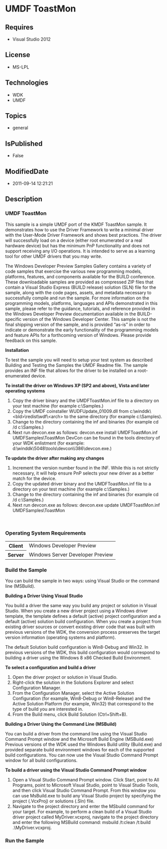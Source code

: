 # UMDF ToastMon
## Requires
* Visual Studio 2012
## License
* MS-LPL
## Technologies
* WDK
* UMDF
## Topics
* general
## IsPublished
* False
## ModifiedDate
* 2011-09-14 12:21:21
## Description

<h3>UMDF ToastMon</h3>
<p>This sample is a simple UMDF port of the KMDF ToastMon sample. It demonstrates how to use the Driver Framework to write a minimal driver with the User-Mode Driver Framework and shows best practices. The driver will successfully load on a device (either root
 enumerated or a real hardware device) but has the minimum PnP functionality and does not support receiving any I/O operations. It is intended to serve as a learning tool for other UMDF drivers that you may write.</p>
<p>The Windows Developer Preview Samples Gallery contains a variety of code samples that exercise the various new programming models, platforms, features, and components available for the BUILD conference. These downloadable samples are provided as compressed
 ZIP files that contain a Visual Studio Express (BUILD release) solution (SLN) file for the sample, along with the code pages, assets, and metadata necessary to successfully compile and run the sample. For more information on the programming models, platforms,
 languages and APIs demonstrated in this sample, please refer to the guidance, tutorials, and reference provided in the Windows Developer Preview documentation available in the BUILD-specific version of the Windows Developer Center. This sample is not the final
 shipping version of the sample, and is provided &ldquo;as-is&rdquo; in order to indicate or demonstrate the early functionality of the programming models and feature APIs for a forthcoming version of Windows. Please provide feedback on this sample.</p>
<p><strong>Installation</strong></p>
<p>To test the sample you will need to setup your test system as described Building and Testing the Samples the UMDF Readme file. The sample provides an INF file that allows for the driver to be installed on a root-enumerated device.</p>
<p class="proch"><strong>To install the driver on Windows XP (SP2 and above), Vista and later operating systems</strong></p>
<ol>
<li>Copy the driver binary and the UMDFToastMon.inf file to a directory on your test machine (for example c:\Samples.)
</li><li>Copy the UMDF coinstaller WUDFUpdate_01009.dll from c:\winddk\&lt;bld&gt;\redist\wdf\&lt;arch&gt; to the same directory (for example c:\Samples).
</li><li>Change to the directory containing the inf and binaries (for example cd /d c:\Samples.)
</li><li>Next run devcon.exe as follows: devcon.exe install UMDFToastMon.inf UMDFSamples\ToastMon DevCon can be found in the tools directory of your WDK enlistment (for example: d:\winddk\5048\tools\devcon\i386\devcon.exe.)
</li></ol>
<p class="proch"><strong>To update the driver after making any changes</strong></p>
<ol>
<li>Increment the version number found in the INF. While this is not strictly necessary, it will help ensure PnP selects your new driver as a better match for the device.
</li><li>Copy the updated driver binary and the UMDFToastMon.inf file to a directory on your test machine (for example c:\Samples.)
</li><li>Change to the directory containing the inf and binaries (for example cd /d c:\Samples.)
</li><li>Next run devcon.exe as follows: devcon.exe update UMDFToastMon.inf UMDFSamples\ToastMon
</li></ol>
<p>&nbsp;</p>
<h3>Operating System Requirements</h3>
<table>
<tbody>
<tr>
<th>Client</th>
<td><dt>Windows Developer Preview </dt></td>
</tr>
<tr>
<th>Server</th>
<td><dt>Windows Server Developer Preview </dt></td>
</tr>
</tbody>
</table>
<h3>Build the Sample</h3>
<p>You can build the sample in two ways: using Visual Studio or the command line (MSBuild).</p>
<p><strong>Building a Driver Using Visual Studio</strong></p>
<p>You build a driver the same way you build any project or solution in Visual Studio. When you create a new driver project using a Windows driver template, the template defines a default (active) project configuration and a default (active) solution build
 configuration. When you create a project from existing driver sources or convert existing driver code that was built with previous versions of the WDK, the conversion process preserves the target version information (operating systems and platform).</p>
<p>The default Solution build configuration is Win8-Debug and Win32. In previous versions of the WDK, this build configuration would correspond to building a driver using the Windows 8 x86 Checked Build Environment.</p>
<p class="proch"><strong>To select a configuration and build a driver</strong></p>
<ol>
<li>Open the driver project or solution in Visual Studio. </li><li>Right-click the solution in the Solutions Explorer and select Configuration Manager.
</li><li>From the Configuration Manager, select the Active Solution Configuration (for example, Win8-Debug or Win8-Release) and the Active Solution Platform (for example, Win32) that correspond to the type of build you are interested in.
</li><li>From the Build menu, click Build Solution (Ctrl&#43;Shift&#43;B). </li></ol>
<p><strong>Building a Driver Using the Command Line (MSBuild)</strong></p>
<p>You can build a driver from the command line using the Visual Studio Command Prompt window and the Microsoft Build Engine (MSBuild.exe) Previous versions of the WDK used the Windows Build utility (Build.exe) and provided separate build environment windows
 for each of the supported build configurations. You can now use the Visual Studio Command Prompt window for all build configurations.</p>
<p class="proch"><strong>To build a driver using the Visual Studio Command Prompt window</strong></p>
<ol>
<li>Open a Visual Studio Command Prompt window. Click Start, point to All Programs, point to Microsoft Visual Studio, point to Visual Studio Tools, and then click Visual Studio Command Prompt. From this window you can use MsBuild.exe to build any Visual Studio
 project by specifying the project (.VcxProj) or solutions (.Sln) file. </li><li>Navigate to the project directory and enter the MSbuild command for your target. For example, to perform a clean build of a Visual Studio driver project called MyDriver.vcxproj, navigate to the project directory and enter the following MSBuild command:
 msbuild /t:clean /t:build .\MyDriver.vcxproj. </li></ol>
<h3>Run the Sample</h3>

